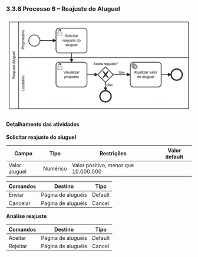 ### 3.3.6 Processo 6 – Reajuste do Aluguel

![Processo 6 - Reajuste do Aluguel](images/processo-6.png "Modelo BPMN do Processo 6.")


#### Detalhamento das atividades

**Solicitar reajuste do aluguel**

| **Campo**       | **Tipo**         | **Restrições** | **Valor default** |
| ---             | ---              | ---            | ---               |
|  Valor aluguel | Numérico |   Valor positivo, menor que 10.000.000        |                   |

| **Comandos**         |  **Destino**                   | **Tipo** |
| ---                  | ---                            | ---               |
| Enviar | Página de aluguéis | Default |
| Cancelar          | Pagina de aluguéis  |          Cancel         |


**Análise reajuste**

| **Comandos**         |  **Destino**                   | **Tipo**          |
| ---                  | ---                            | ---               |
| Aceitar | Página de aluguéis | Default |
| Rejeitar             |       Página de aluguéis        |   Cancel       |
